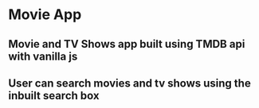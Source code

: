 # Movie App

## Movie and TV Shows app built using TMDB api with vanilla js

## User can search movies and tv shows using the inbuilt search box
